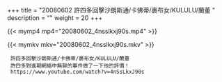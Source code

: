 +++
title = "20080602  許四多回擊沙朗斯通/卡佛蒂/裹布女/KULULU/蘭董 "
description = ""
weight = 20
+++

{{< mymp4 mp4="20080602_4nsslkxj90s.mp4" >}}

{{< mymkv mkv="20080602_4nsslkxj90s.mkv" >}}

     許四多回擊沙朗斯通/卡佛蒂/裹布女/KULULU/蘭董 
     許四多對進期網絡中無聊的事件做了一下他的評價！ 
     https://www.youtube.com/watch?v=4nSsLkxJ90s 
